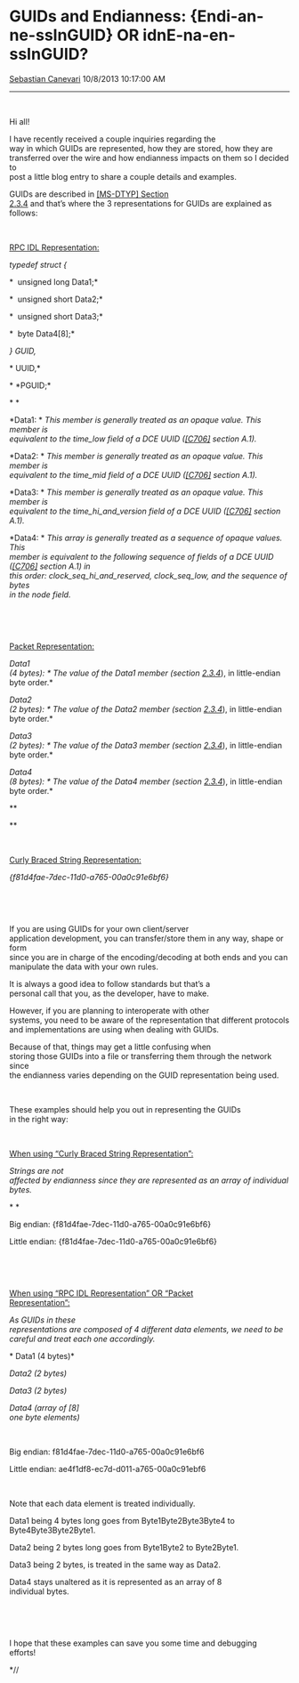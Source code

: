 <div id="page">

# GUIDs and Endianness: {Endi-an-ne-ssInGUID} OR idnE-na-en-ssInGUID?

[Sebastian
Canevari](https://social.msdn.microsoft.com/profile/Sebastian%20Canevari)
10/8/2013 10:17:00 AM

-----

<div id="content">

 

Hi all\!

I have recently received a couple inquiries regarding the  
way in which GUIDs are represented, how they are stored, how they are  
transferred over the wire and how endianness impacts on them so I
decided to  
post a little blog entry to share a couple details and examples.

GUIDs are described in [\[MS-DTYP\] Section  
2.3.4](http://msdn.microsoft.com/en-us/library/cc230326.aspx) and that’s
where the 3 representations for GUIDs are explained as  
follows:

 

<span style="text-decoration: underline;">RPC IDL Representation:</span>

<div>

*typedef struct {*

*  unsigned long Data1;*

*  unsigned short Data2;*

*  unsigned short Data3;*

*  byte Data4\[8\];*

*} GUID,*

* UUID,*

* \*PGUID;*

* *

</div>

*Data1: * *This member is generally treated as an opaque value. This
member is  
equivalent to the time\_low field of a DCE UUID
(*[*\[C706\]*](http://go.microsoft.com/fwlink/?LinkId=89824) *section
A.1).*

*Data2: * *This member is generally treated as an opaque value. This
member is  
equivalent to the time\_mid field of a DCE UUID
(*[*\[C706\]*](http://go.microsoft.com/fwlink/?LinkId=89824) *section
A.1).*

*Data3: * *This member is generally treated as an opaque value. This
member is  
equivalent to the time\_hi\_and\_version field of a DCE UUID
(*[*\[C706\]*](http://go.microsoft.com/fwlink/?LinkId=89824) *section
A.1).*

*Data4: * *This array is generally treated as a sequence of opaque
values. This  
member is equivalent to the following sequence of fields of a DCE UUID
(*[*\[C706\]*](http://go.microsoft.com/fwlink/?LinkId=89824) *section
A.1) in  
this order: clock\_seq\_hi\_and\_reserved, clock\_seq\_low, and the
sequence of bytes  
in the node field.*

 

 

<span style="text-decoration: underline;">Packet Representation:</span>

*Data1  
(4 bytes): * *The value of the* *Data1* *member (section*
[*2.3.4*](#z4926e530816e41c2b251ec5c7aca018a)*), in little-endian byte
order.*

*Data2  
(2 bytes): * *The value of the* *Data2* *member (section*
[*2.3.4*](#z4926e530816e41c2b251ec5c7aca018a)*), in little-endian byte
order.*

*Data3  
(2 bytes): * *The value of the* *Data3* *member (section*
[*2.3.4*](#z4926e530816e41c2b251ec5c7aca018a)*), in little-endian byte
order.*

*Data4  
(8 bytes): * *The value of the* *Data4* *member (section*
[*2.3.4*](#z4926e530816e41c2b251ec5c7aca018a)*), in little-endian byte
order.*

** 

** 

 

<span style="text-decoration: underline;">Curly Braced String
Representation:</span>

*{f81d4fae-7dec-11d0-a765-00a0c91e6bf6}*

 

 

If you are using GUIDs for your own client/server  
application development, you can transfer/store them in any way, shape
or form  
since you are in charge of the encoding/decoding at both ends and you
can  
manipulate the data with your own rules.

It is always a good idea to follow standards but that’s a  
personal call that you, as the developer, have to make.

However, if you are planning to interoperate with other  
systems, you need to be aware of the representation that different
protocols  
and implementations are using when dealing with GUIDs.

Because of that, things may get a little confusing when  
storing those GUIDs into a file or transferring them through the network
since  
the endianness varies depending on the GUID representation being used.

 

These examples should help you out in representing the GUIDs  
in the right way:

 

<span style="text-decoration: underline;">When using “Curly Braced
String Representation”:</span>

*Strings are not  
affected by endianness since they are represented as an array of
individual  
bytes.*

* *

Big endian: {f81d4fae-7dec-11d0-a765-00a0c91e6bf6}

Little endian: {f81d4fae-7dec-11d0-a765-00a0c91e6bf6}

 

 

<span style="text-decoration: underline;">When using “RPC IDL
Representation” OR “Packet  
Representation”:</span>

*As GUIDs in these  
representations are composed of 4 different data elements, we need to
be  
careful and treat each one accordingly.*

* Data1 (4 bytes)*

*Data2 (2 bytes)*

*Data3 (2 bytes)*

*Data4 (array of \[8\]  
one byte elements)*

 

Big endian: f81d4fae-7dec-11d0-a765-00a0c91e6bf6

Little endian: ae4f1df8-ec7d-d011-a765-00a0c91ebf6

 

Note that each data element is treated individually.

Data1 being 4 bytes long goes from Byte1Byte2Byte3Byte4 to  
Byte4Byte3Byte2Byte1.

Data2 being 2 bytes long goes from Byte1Byte2 to Byte2Byte1.

Data3 being 2 bytes, is treated in the same way as Data2.

Data4 stays unaltered as it is represented as an array of 8  
individual bytes.

 

 

I hope that these examples can save you some time and debugging  
efforts\!

\*//

</div>

</div>
